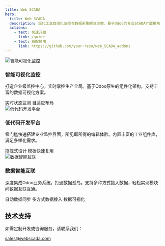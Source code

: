 ```yaml
---
title: Web SCADA
hero:
  title: Web SCADA
  description: 现代工业自动化监控与数据采集解决方案，基于Odoo的专业SCADA扩展模块
  actions:
    - text: 快速开始
      link: /guide
    - text: 获取模块
      link: https://github.com/your-repo/web_SCADA_addons
---
```


<div class="features">
  <div class="feature-card">
    <div class="feature-icon">
      <div>
        <img src="/assets/odoo_logo.png" alt="智能可视化监控" />
      </div>
    </div>
    <div class="feature-content">
      <h3>智能可视化监控</h3>
      <p>打造企业级监控中心，实时掌控生产全局。基于Odoo原生的组件化架构，支持丰富的数据可视化方案。</p>
      <div class="feature-list">
        <span>实时状态监测</span>
        <span>自适应布局</span>
      </div>
    </div>
  </div>

  <div class="feature-card">
    <div class="feature-icon">
      <img src="/assets/editor_screenshot.png" alt="低代码开发平台" />
    </div>
    <div class="feature-content">
      <h3>低代码开发平台</h3>
      <p>零门槛快速搭建专业监控界面，所见即所得的编辑体验。内置丰富的工业组件库，满足多样化需求。</p>
      <div class="feature-list">
        <span>拖拽式设计</span>
        <span>模板快速复用</span>
      </div>
    </div>
  </div>

  <div class="feature-card">
    <div class="feature-icon">
      <img src="/assets/data_driven_screenshot.png" alt="数据智能互联"/>
    </div>
    <div class="feature-content">
      <h3>数据智能互联</h3>
      <p>深度集成Odoo业务系统，打通数据孤岛。支持多种方式接入数据，轻松实现模块间数据互联互通。</p>
      <div class="feature-list">
        <span>自动数据同步</span>
        <span>多方式数据接入</span>
        <span>数据可视化</span>
      </div>
    </div>
  </div>
</div>

<div class="support">
  <h2>技术支持</h2>
  <p>如需定制开发或咨询服务，请联系我们：</p>
  <div class="contact-info">
    <a href="mailto:sales@webscada.com">sales@webscada.com</a>
  </div>
</div>
